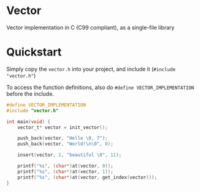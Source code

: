 # Vector

Vector implementation in C (C99 compliant), as a single-file library

# Quickstart

Simply copy the `vector.h` into your project, and include it (`#include "vector.h"`)

To access the function definitions, also do `#define VECTOR_IMPLEMENTATION` before the include.

```c
#define VECTOR_IMPLEMENTATION
#include "vector.h"

int main(void) {
    vector_t* vector = init_vector();

    push_back(vector, "Hello \0, 7");
    push_back(vector, "World!\n\0", 8);

    insert(vector, 1, "beautiful \0", 11);

    printf("%s", (char*)at(vector, 0));
    printf("%s", (char*)at(vector, 1));
    printf("%s", (char*)at(vector, get_index(vector)));
}
```
